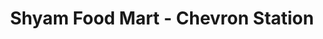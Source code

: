 ---
title: "Shyam Food Mart - Chevron Station"
url: /eden/shyam-food-mart-chevron-station/
shop: convenience
---